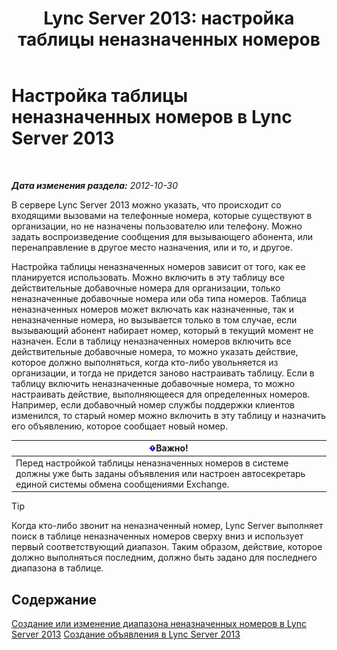 ﻿---
title: 'Lync Server 2013: настройка таблицы неназначенных номеров'
TOCTitle: Настройка таблицы неназначенных номеров
ms:assetid: eaa01986-e92f-4328-acf6-4e46c4306a04
ms:mtpsurl: https://technet.microsoft.com/ru-ru/library/Gg399053(v=OCS.15)
ms:contentKeyID: 49311553
ms.date: 05/19/2016
mtps_version: v=OCS.15
ms.translationtype: HT
---

# Настройка таблицы неназначенных номеров в Lync Server 2013

 

_**Дата изменения раздела:** 2012-10-30_

В сервере Lync Server 2013 можно указать, что происходит со входящими вызовами на телефонные номера, которые существуют в организации, но не назначены пользователю или телефону. Можно задать воспроизведение сообщения для вызывающего абонента, или перенаправление в другое место назначения, или и то, и другое.

Настройка таблицы неназначенных номеров зависит от того, как ее планируется использовать. Можно включить в эту таблицу все действительные добавочные номера для организации, только неназначенные добавочные номера или оба типа номеров. Таблица неназначенных номеров может включать как назначенные, так и неназначенные номера, но вызывается только в том случае, если вызывающий абонент набирает номер, который в текущий момент не назначен. Если в таблицу неназначенных номеров включить все действительные добавочные номера, то можно указать действие, которое должно выполняться, когда кто-либо увольняется из организации, и тогда не придется заново настраивать таблицу. Если в таблицу включить неназначенные добавочные номера, то можно настраивать действие, выполняющееся для определенных номеров. Например, если добавочный номер службы поддержки клиентов изменился, то старый номер можно включить в эту таблицу и назначить его объявлению, которое сообщает новый номер.

<table>
<thead>
<tr class="header">
<th><img src="images/JJ618369.important(OCS.15).gif" title="important" alt="important" />Важно!</th>
</tr>
</thead>
<tbody>
<tr class="odd">
<td>Перед настройкой таблицы неназначенных номеров в системе должны уже быть заданы объявления или настроен автосекретарь единой системы обмена сообщениями Exchange.</td>
</tr>
</tbody>
</table>



> [!TIP]
> Когда кто-либо звонит на неназначенный номер, Lync Server выполняет поиск в таблице неназначенных номеров сверху вниз и использует первый соответствующий диапазон. Таким образом, действие, которое должно выполняться последним, должно быть задано для последнего диапазона в таблице.



## Содержание

[Создание или изменение диапазона неназначенных номеров в Lync Server 2013](lync-server-2013-create-or-modify-an-unassigned-number-range.md) [Создание объявления в Lync Server 2013](lync-server-2013-create-an-announcement.md)

